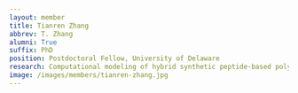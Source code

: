 ```yaml
---
layout: member
title: Tianren Zhang
abbrev: T. Zhang
alumni: True
suffix: PhD
position: Postdoctoral Fellow, University of Delaware
research: Computational modeling of hybrid synthetic peptide-based polymers
image: /images/members/tianren-zhang.jpg
---
```

